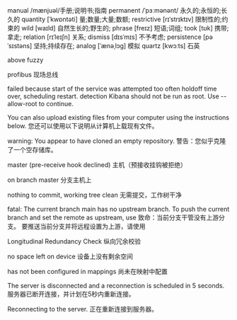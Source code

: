 manual  /mænjuəl/手册;说明书;指南
permanent /ˈpɜːmənənt/ 永久的;永恒的;长久的
quantity [ˈkwɒntəti] 量;数量;大量;数额;
restrictive  [rɪˈstrɪktɪv] 限制性的;约束的
wild  [waɪld] 自然生长的;野生的;
phrase   [freɪz]   短语;词组;
took [tʊk] 携带;拿走; 
relation [rɪˈleɪʃn] 关系;
dismiss [dɪsˈmɪs] 不予考虑;
persistence [pəˈsɪstəns] 坚持;持续存在;
analog  [ˈænəˌlɔg] 模拟
quartz [kwɔːts] 石英

above
fuzzy

profibus 现场总线


failed because start of the service was attempted too often
holdoff time over, scheduling restart.
detection
Kibana should not be run as root.  Use --allow-root to continue.

You can also upload existing files from your computer using the instructions below.
您还可以使用以下说明从计算机上载现有文件。

warning: You appear to have cloned an empty repository.
警告：您似乎克隆了一个空存储库。

 master (pre-receive hook declined)
主机（预接收挂钩被拒绝）

on branch master
分支主机上

nothing to commit, working tree clean
无需提交，工作树干净


fatal: The current branch main has no upstream branch.
To push the current branch and set the remote as upstream, use
致命：当前分支干管没有上游分支。
要推送当前分支并将远程设置为上游，请使用

Longitudinal Redundancy Check
纵向冗余校验


no space left on device
设备上没有剩余空间

has not been configured in mappings
尚未在映射中配置

The server is disconnected and a reconnection is scheduled in 5 seconds.
服务器已断开连接，并计划在5秒内重新连接。

Reconnecting to the server.
正在重新连接到服务器。
